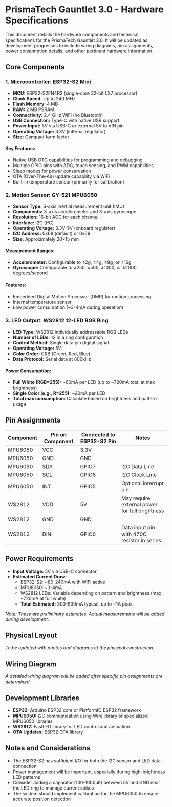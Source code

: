 # PrismaTech Gauntlet 3.0 - Hardware Specifications

This document details the hardware components and technical specifications for the PrismaTech Gauntlet 3.0. It will be updated as development progresses to include wiring diagrams, pin assignments, power consumption details, and other pertinent hardware information.

## Core Components

### 1. Microcontroller: ESP32-S2 Mini

- **MCU:** ESP32-S2FN4R2 (single-core 32-bit LX7 processor)
- **Clock Speed:** Up to 240 MHz
- **Flash Memory:** 4 MB
- **RAM:** 2 MB PSRAM
- **Connectivity:** 2.4 GHz WiFi (no Bluetooth)
- **USB Connection:** Type-C with native USB support
- **Power Input:** 5V via USB-C or external 5V to VIN pin
- **Operating Voltage:** 3.3V (internal regulator)
- **Size:** Compact form factor

#### Key Features:
- Native USB OTG capabilities for programming and debugging
- Multiple GPIO pins with ADC, touch sensing, and PWM capabilities
- Sleep modes for power conservation
- OTA (Over-The-Air) update capability via WiFi
- Built-in temperature sensor (primarily for calibration)

### 2. Motion Sensor: GY-521 MPU6050

- **Sensor Type:** 6-axis inertial measurement unit (IMU)
- **Components:** 3-axis accelerometer and 3-axis gyroscope
- **Resolution:** 16-bit ADC for each channel
- **Interface:** I2C (I²C)
- **Operating Voltage:** 3.3V-5V (onboard regulator)
- **I2C Address:** 0x68 (default) or 0x69
- **Size:** Approximately 20×15 mm

#### Measurement Ranges:
- **Accelerometer:** Configurable to ±2g, ±4g, ±8g, or ±16g
- **Gyroscope:** Configurable to ±250, ±500, ±1000, or ±2000 degrees/second

#### Features:
- Embedded Digital Motion Processor (DMP) for motion processing
- Internal temperature sensor
- Low power consumption (~3-4mA during operation)

### 3. LED Output: WS2812 12-LED RGB Ring

- **LED Type:** WS2812 individually addressable RGB LEDs
- **Number of LEDs:** 12 in a ring configuration
- **Control Method:** Single data pin digital signal
- **Operating Voltage:** 5V
- **Color Order:** GRB (Green, Red, Blue)
- **Data Protocol:** Serial data at 800kHz

#### Power Consumption:
- **Full White (RGB=255):** ~60mA per LED (up to ~720mA total at max brightness)
- **Single Color (e.g., R=255):** ~20mA per LED
- **Total max consumption:** Calculate based on brightness and pattern usage

## Pin Assignments

| Component | Pin on Component | Connected to ESP32-S2 Pin | Notes |
|-----------|------------------|---------------------------|-------|
| MPU6050 | VCC | 3.3V | |
| MPU6050 | GND | GND | |
| MPU6050 | SDA | GPIO7 | I2C Data Line |
| MPU6050 | SCL | GPIO8 | I2C Clock Line |
| MPU6050 | INT | GPIO5 | Optional interrupt pin |
| WS2812 | VDD | 5V | May require external power for full brightness |
| WS2812 | GND | GND | |
| WS2812 | DIN | GPIO6 | Data input pin with 470Ω resistor in series |

## Power Requirements

- **Input Voltage:** 5V via USB-C connector
- **Estimated Current Draw:**
  - ESP32-S2: ~80-240mA with WiFi active
  - MPU6050: ~3-4mA
  - WS2812 LEDs: Variable depending on pattern and brightness (max ~720mA at full white)
  - **Total Estimated:** 300-800mA typical, up to ~1A peak

*Note: These are preliminary estimates. Actual measurements will be added during development.*

## Physical Layout

*To be updated with photos and diagrams of the physical construction.*

## Wiring Diagram

*A detailed wiring diagram will be added after specific pin assignments are determined.*

## Development Libraries

- **ESP32:** Arduino ESP32 core or PlatformIO ESP32 framework
- **MPU6050:** I2C communication using Wire library or specialized MPU6050 libraries
- **WS2812:** FastLED library for LED control and animation
- **OTA Updates:** ESP32 OTA library

## Notes and Considerations

- The ESP32-S2 has sufficient I/O for both the I2C sensor and LED data connection
- Power management will be important, especially during high-brightness LED patterns
- Consider adding a capacitor (100-1000μF) between 5V and GND near the LED ring to manage current spikes
- The system should implement calibration for the MPU6050 to ensure accurate position detection 
